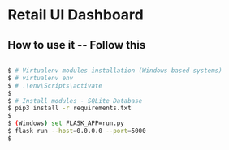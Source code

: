 # Retail UI Dashboard

## How to use it -- Follow this

```bash

$ # Virtualenv modules installation (Windows based systems)
$ # virtualenv env
$ # .\env\Scripts\activate
$
$ # Install modules - SQLite Database
$ pip3 install -r requirements.txt
$
$ (Windows) set FLASK_APP=run.py
$ flask run --host=0.0.0.0 --port=5000
$

